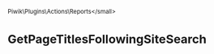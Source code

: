 <small>Piwik\Plugins\Actions\Reports\</small>

GetPageTitlesFollowingSiteSearch
================================
